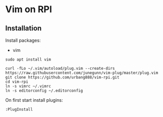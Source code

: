 Vim on RPI
==========

Installation
------------

Install packages:
- vim

```
sudo apt install vim

curl -fLo ~/.vim/autoload/plug.vim --create-dirs https://raw.githubusercontent.com/junegunn/vim-plug/master/plug.vim
git clone https://github.com/urbang888/vim-rpi.git
cd vim-rpi
ln -s vimrc ~/.vimrc
ln -s editorconfig ~/.editorconfig
```
On first start install plugins:
```
:PlugInstall
```
